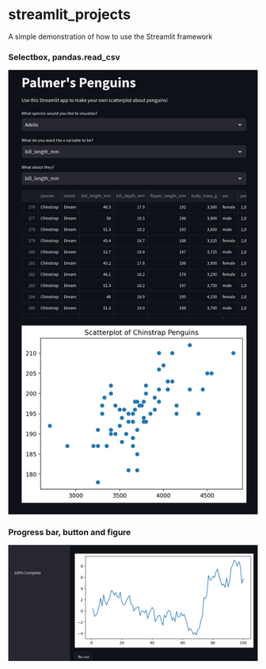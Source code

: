 # streamlit_projects
A simple demonstration of how to use the Streamlit framework


### Selectbox, pandas.read_csv
![Selectbox, pandas.read_csv](./03-penguin/output/penginus.png)

### Progress bar, button and figure 
![Progress bar, button and figure](./01-plotting/output/plot.webp)
